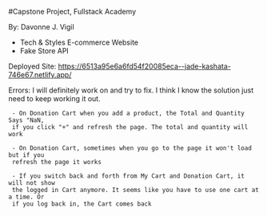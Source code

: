 #Capstone Project, Fullstack Academy 

By: Davonne J. Vigil

  - Tech & Styles E-commerce Website
  - Fake Store API

  Deployed Site: https://6513a95e6a6fd54f20085eca--jade-kashata-746e67.netlify.app/

  Errors: I will definitely work on and try to fix. I think I know
  the solution just need to keep working it out. 

     - On Donation Cart when you add a product, the Total and Quantity Says "NaN,
     if you click "+" and refresh the page. The total and quantity will work

     - On Donation Cart, sometimes when you go to the page it won't load but if you
     refresh the page it works

     - If you switch back and forth from My Cart and Donation Cart, it will not show
     the logged in Cart anymore. It seems like you have to use one cart at a time. Or 
     if you log back in, the Cart comes back



